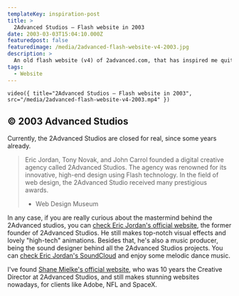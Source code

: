```yaml
---
templateKey: inspiration-post
title: >
  2Advanced Studios — Flash website in 2003
date: 2003-03-03T15:04:10.000Z
featuredpost: false
featuredimage: /media/2advanced-flash-website-v4-2003.jpg
description: >
  An old flash website (v4) of 2advanced.com, that has inspired me quite a lot in my teenage years.
tags:
  - Website
---
```


`video({ title="2Advanced Studios — Flash website in 2003", src="/media/2advanced-flash-website-v4-2003.mp4" })`

## © 2003 Advanced Studios

Currently, the 2Advanced Studios are closed for real, since some years already.

> Eric Jordan, Tony Novak, and John Carrol founded a digital creative agency called 2Advanced Studios. The agency was renowned for its innovative, high-end design using Flash technology. In the field of web design, the 2Advanced Studio received many prestigious awards.
>
> - Web Design Museum

In any case, if you are really curious about the mastermind behind the 2Advanced studios, you can [check Eric Jordan's official website](https://www.ericjordan.com/), the former founder of 2Advanced Studios. He still makes top-notch visual effects and lovely "high-tech" animations. Besides that, he's also a music producer, being the sound designer behind all the 2Advanced Studios projects. You can [check Eric Jordan's SoundCloud](https://soundcloud.com/ericjordan) and enjoy some melodic dance music.

I've found [Shane Mielke's official website](https://www.shanemielke.com/), who was 10 years the Creative Director at 2Advanced Studios, and still makes stunning websites nowadays, for clients like Adobe, NFL and SpaceX.
